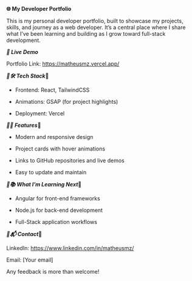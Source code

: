 **🌐 My Developer Portfolio**

This is my personal developer portfolio, built to showcase my projects, skills, and journey as a web developer. It’s a central place where I share what I’ve been learning and building as I grow toward full-stack development.

***🚀 Live Demo***

Portfolio Link: https://matheusmz.vercel.app/

***🚀🛠️ Tech Stack***🚀

* Frontend: React, TailwindCSS

* Animations: GSAP (for project highlights)

* Deployment: Vercel

***🚀✨ Features***🚀

* Modern and responsive design

* Project cards with hover animations

* Links to GitHub repositories and live demos

* Easy to update and maintain

***🚀📚 What I’m Learning Next***🚀

* Angular for front-end frameworks

* Node.js for back-end development

* Full-Stack application workflows

***🚀📬 Contact***🚀

LinkedIn: https://www.linkedin.com/in/matheusmz/

Email: [Your email]

Any feedback is more than welcome!
